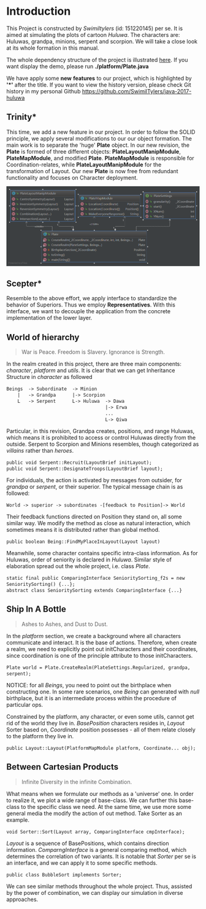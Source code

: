 # Introduction
This Project is constructed by _Swimiltylers_ (id: 151220145) per
se. It is aimed at simulating the plots of cartoon _Huluwa_. The
characters are: Huluwas, grandpa, minions, serpent and 
scorpion. We will take a close look at its whole formation in this manual.

The whole dependency structure of the project is illustrated [here](/UML/Project.png). 
If you want display the demo, please run **./platform/Plate.java**

We have apply some __new__ __features__ to our project, which is highlighted 
by __'*'__ after the title. If you want to view the history version, 
please check Git history in my personal Github https://github.com/SwimilTylers/java-2017-huluwa

## Trinity*

This time, we add a new feature in our project. In order to 
follow the SOLID principle, we apply several modifications to our
 our object formation. The main work is to separate the 'huge'
 __Plate__ object. In our new revision, the __Plate__ is formed of 
three different objects: __PlateLayoutManipModule__, __PlateMapModule__, 
and modified __Plate__.  __PlateMapModule__ is responsible for 
Coordination-relates, while __PlateLayoutManipModule__ for the transformation 
of Layout. Our new __Plate__ is now free from redundant functionality and 
focuses on Character deployment. 

![Trinity](UML/Package%20plate.png)

## Scepter*

Resemble to the above effort, we apply interface to standardize 
the behavior of Superiors. Thus we employ __Representatives__. 
With this interface, we want to decouple the application from 
the concrete implementation of the lower layer.

## World of hierarchy

>War is Peace. Freedom is Slavery. Ignorance is Strength.

In the realm created in this project, there are three 
main components: _character_, _platform_ and _utils_.
It is clear that we can get Inheritance Structure in _character_
as followed

    Beings  -> Subordinate  -> Minion
        |   -> Grandpa      |-> Scorpion
        L   -> Serpent      L-> Huluwa  -> Dawa
                                        |-> Erwa
                                        ...
                                        L-> Qiwa
 
Particular, in this revision, Grandpa creates, positions,
and range Huluwas, which means it is prohibited to access
or control Huluwas directly from the outside. Serpent to
Scorpion and Minions resembles, though categorized as
_villains_ rather than _heroes_.

    public void Serpent::Recruit(LayoutBrief initLayout);
    public void Serpent::DesignateTroops(LayoutBrief layout);

For individuals, the action is activated by messages from
outsider, for _grandpa_ or _serpent_, or their superior.
The typical message chain is as followed:
    
    World -> superior -> subordinates -[feedback to Position]-> World

Their feedback functions directed on Position they stand on, all
some similar way. We modify the method as close as natural
interaction, which sometimes means it is distributed rather than
global method.
    
    public boolean Being::FindMyPlaceInLayout(Layout layout)
    
Meanwhile, some character contains specific intra-class information.
As for Huluwas, order of seniority is declared in _Huluwa_. Similar
style of elaboration spread out the whole project, i.e. class _Plate_.

    static final public ComparingInterface SenioritySorting_f2s = new SenioritySorting() {...};
    abstract class SenioritySorting extends ComparingInterface {...}
    
## Ship In A Bottle

>Ashes to Ashes, and Dust to Dust.

In the _platform_ section, we create a background where 
all characters communicate and interact. It is the base of
actions. Therefore, when create a realm, we need to explicitly
point out initCharacters and their coordinates, since 
coordination is one of the principle attribute to those
initCharacters.

    Plate world = Plate.CreateRealm(PlateSettings.Regularized, grandpa, serpent);
    
NOTICE: for all _Beings_, you need to point out the birthplace
when constructing one. In some rare scenarios, one _Being_
can generated with _null_ birthplace, but it is an
intermediate process within the procedure of particular
ops.

Constrained by the platform, any character, or even some
utils, cannot get rid of the world they live in. _BasePosition_
characters resides in, _Layout_ Sorter based on, _Coordinate_
position possesses - all of them relate closely to the platform
they live in.

    public Layout::Layout(PlatformMapModule platform, Coordinate... obj);
    

## Between Cartesian Products

>Infinite Diversity in the infinite Combination.

What means when we formulate our methods as a 'universe' one.
In order to realize it, we plot a wide range of base-class.
We can further this base-class to the specific class we need.
At the same time, we use more some general media the modify
the action of out method. Take Sorter as an example.

    void Sorter::Sort(Layout array, ComparingInterface cmpInterface);

_Layout_ is a sequence of BasePositions, which contains direction
information. _ComparngInterface_ is a general comparing method, which
determines the correlation of two variants. It is notable that
_Sorter_ per se is an interface, and we can apply it to some
specific methods.
    
    public class BubbleSort implements Sorter;
    
We can see similar methods throughout the whole project. Thus,
assisted by the power of combination, we can display our
simulation in diverse approaches.
